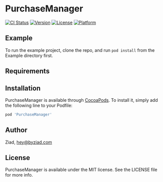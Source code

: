 # PurchaseManager

[![CI Status](https://img.shields.io/travis/Ziad/PurchaseManager.svg?style=flat)](https://travis-ci.org/Ziad/PurchaseManager)
[![Version](https://img.shields.io/cocoapods/v/PurchaseManager.svg?style=flat)](https://cocoapods.org/pods/PurchaseManager)
[![License](https://img.shields.io/cocoapods/l/PurchaseManager.svg?style=flat)](https://cocoapods.org/pods/PurchaseManager)
[![Platform](https://img.shields.io/cocoapods/p/PurchaseManager.svg?style=flat)](https://cocoapods.org/pods/PurchaseManager)

## Example

To run the example project, clone the repo, and run `pod install` from the Example directory first.

## Requirements

## Installation

PurchaseManager is available through [CocoaPods](https://cocoapods.org). To install
it, simply add the following line to your Podfile:

```ruby
pod 'PurchaseManager'
```

## Author

Ziad, hey@byziad.com

## License

PurchaseManager is available under the MIT license. See the LICENSE file for more info.
